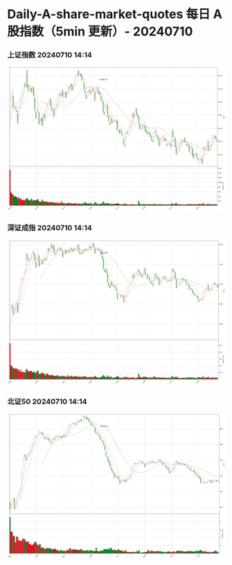 
# Daily-A-share-market-quotes 每日 A 股指数（5min 更新）- 20240710

### 上证指数 20240710 14:14
![](./fig/2024/7/20240710-sh000001.png)

### 深证成指 20240710 14:14
![](./fig/2024/7/20240710-sz399001.png)

### 北证50 20240710 14:14
![](./fig/2024/7/20240710-bj899050.png)
